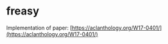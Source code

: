 # freasy

Implementation of paper: [https://aclanthology.org/W17-0401/](https://aclanthology.org/W17-0401/)
